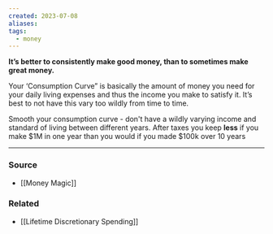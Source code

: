 ```yaml
---
created: 2023-07-08
aliases: 
tags:
  - money
---
```

**It’s better to consistently make good money, than to sometimes make great money.**

Your ‘Consumption Curve” is basically the amount of money you need for your daily living expenses and thus the income you make to satisfy it. It’s best to not have this vary too wildly from time to time. 

Smooth your consumption curve - don't have a wildly varying income and standard of living between different years. After taxes you keep **less** if you make $1M in one year than you would if you made $100k over 10 years 

---

### Source
- [[Money Magic]]

### Related
- [[Lifetime Discretionary Spending]]